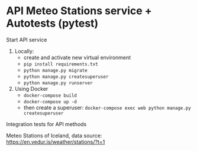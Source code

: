 # API Meteo Stations service + Autotests (pytest)


Start API service

1. Locally:
   - create and activate new virtual environment
   - ```pip install requirements.txt```
   - ```python manage.py migrate```
   - ```python manage.py createsuperuser```
   - ```python manage.py runserver```
2. Using Docker
   - ```docker-compose build```
   - ```docker-compose up -d```
   - then create a superuser: ```docker-compose exec web python manage.py createsuperuser```


Integration tests for API methods

Meteo Stations of Iceland, data source:
https://en.vedur.is/weather/stations/?t=1
